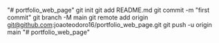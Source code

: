 "# portfolio_web_page"  git init git add README.md git commit -m "first commit" git branch -M main git remote add origin git@github.com:joaoteodoro16/portfolio_web_page.git git push -u origin main
"# portfolio_web_page" 
